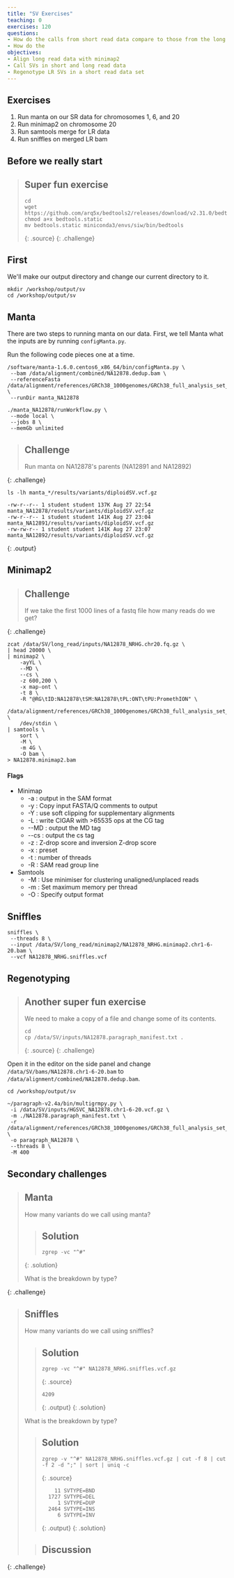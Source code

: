 ```yaml
---
title: "SV Exercises"
teaching: 0
exercises: 120
questions:
- How do the calls from short read data compare to those from the long read data?
- How do the 
objectives:
- Align long read data with minimap2
- Call SVs in short and long read data
- Regenotype LR SVs in a short read data set
---
```


## Exercises
1. Run manta on our SR data for chromosomes 1, 6, and 20
2. Run minimap2 on chromosome 20
3. Run samtools merge for LR data
4. Run sniffles on merged LR bam


## Before we really start

> ## Super fun exercise
>
> ~~~
> cd
> wget https://github.com/arq5x/bedtools2/releases/download/v2.31.0/bedtools.static
> chmod a+x bedtools.static
> mv bedtools.static miniconda3/envs/siw/bin/bedtools
> ~~~
> {: .source}
{: .challenge}

## First

We'll make our output directory and change our current directory to it.

~~~
mkdir /workshop/output/sv
cd /workshop/output/sv
~~~

## Manta

There are two steps to running manta on our data. First, we tell Manta what the 
inputs are by running `configManta.py`. 

Run the following code pieces one at a time.

~~~
/software/manta-1.6.0.centos6_x86_64/bin/configManta.py \
 --bam /data/alignment/combined/NA12878.dedup.bam \
 --referenceFasta /data/alignment/references/GRCh38_1000genomes/GRCh38_full_analysis_set_plus_decoy_hla.fa \
 --runDir manta_NA12878
~~~

~~~
./manta_NA12878/runWorkflow.py \
 --mode local \
 --jobs 8 \
 --memGb unlimited 
~~~

> ## Challenge
>
> Run manta on NA12878's parents (NA12891 and NA12892)
>
{: .challenge}

`ls -lh manta_*/results/variants/diploidSV.vcf.gz`
~~~
-rw-r--r-- 1 student student 137K Aug 27 22:54 manta_NA12878/results/variants/diploidSV.vcf.gz
-rw-r--r-- 1 student student 141K Aug 27 23:04 manta_NA12891/results/variants/diploidSV.vcf.gz
-rw-rw-r-- 1 student student 141K Aug 27 23:07 manta_NA12892/results/variants/diploidSV.vcf.gz
~~~
{: .output}

## Minimap2

> ## Challenge
>
> If we take the first 1000 lines of a fastq file how many reads do we get?
>
{: .challenge}

~~~
zcat /data/SV/long_read/inputs/NA12878_NRHG.chr20.fq.gz \
| head 20000 \
| minimap2 \
    -ayYL \
    --MD \
    --cs \
    -z 600,200 \
    -x map-ont \
    -t 8 \
    -R "@RG\tID:NA12878\tSM:NA12878\tPL:ONT\tPU:PromethION" \
    /data/alignment/references/GRCh38_1000genomes/GRCh38_full_analysis_set_plus_decoy_hla.mmi \
    /dev/stdin \
| samtools \
    sort \
    -M \
    -m 4G \
    -O bam \
> NA12878.minimap2.bam
~~~

#### Flags
* Minimap
    * -a   : output in the SAM format
    * -y   : Copy input FASTA/Q comments to output
    * -Y   : use soft clipping for supplementary alignments
    * -L   : write CIGAR with >65535 ops at the CG tag
    * --MD : output the MD tag
    * --cs : output the cs tag
    * -z   : Z-drop score and inversion Z-drop score
    * -x   : preset
    * -t   : number of threads
    * -R   : SAM read group line
* Samtools
    * -M        : Use minimiser for clustering unaligned/unplaced reads
    * -m        : Set maximum memory per thread
    * -O        : Specify output format

## Sniffles
~~~
sniffles \
 --threads 8 \
 --input /data/SV/long_read/minimap2/NA12878_NRHG.minimap2.chr1-6-20.bam \
 --vcf NA12878_NRHG.sniffles.vcf
~~~

## Regenotyping


> ## Another super fun exercise
>
> We need to make a copy of a file and change some of its contents.
>
> ~~~
> cd 
> cp /data/SV/inputs/NA12878.paragraph_manifest.txt .
> ~~~
> {: .source}
{: .challenge}

Open it in the editor on the side panel and change `/data/SV/bams/NA12878.chr1-6-20.bam` to
`/data/alignment/combined/NA12878.dedup.bam`. 

~~~
cd /workshop/output/sv

~/paragraph-v2.4a/bin/multigrmpy.py \
 -i /data/SV/inputs/HGSVC_NA12878.chr1-6-20.vcf.gz \
 -m ./NA12878.paragraph_manifest.txt \
 -r /data/alignment/references/GRCh38_1000genomes/GRCh38_full_analysis_set_plus_decoy_hla.fa \
 -o paragraph_NA12878 \
 --threads 8 \
 -M 400
~~~

## Secondary challenges

> ## Manta
>
> How many variants do we call using manta?
>
> > ## Solution
> > ~~~
> > zgrep -vc "^#" 
> > ~~~
> {: .solution}
>
> What is the breakdown by type?
>
{: .challenge}

> ## Sniffles
>
> How many variants do we call using sniffles? 
>
> > ## Solution
> > ~~~
> > zgrep -vc "^#" NA12878_NRHG.sniffles.vcf.gz 
> > ~~~
> > {: .source}
> > ~~~
> > 4209
> > ~~~
> > {: .output}
> {: .solution}
>
> What is the breakdown by type? 
>
> > ## Solution
> > ~~~
> > zgrep -v "^#" NA12878_NRHG.sniffles.vcf.gz | cut -f 8 | cut -f 2 -d ";" | sort | uniq -c 
> > ~~~
> > {: .source}
> > ~~~
> >     11 SVTYPE=BND
> >   1727 SVTYPE=DEL
> >      1 SVTYPE=DUP
> >   2464 SVTYPE=INS
> >      6 SVTYPE=INV
> > ~~~
> > {: .output}
> {: .solution}
>
> > ## Discussion
> >  
{: .challenge}
